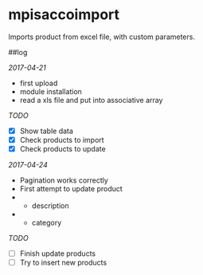 # mpisaccoimport
Imports product from excel file, with custom parameters.

##log

*2017-04-21*
- first upload
- module installation
- read a xls file and put into associative array

*TODO*
- [X] Show table data
- [X] Check products to import 
- [X] Check products to update

*2017-04-24*
- Pagination works correctly
- First attempt to update product
- - description
- - category

*TODO*
- [ ] Finish update products
- [ ] Try to insert new products
